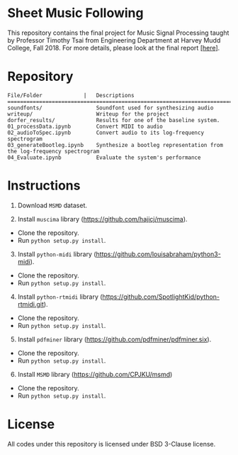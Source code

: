 # Sheet Music Following 

This repository contains the final project for Music Signal Processing taught by Professor Timothy Tsai 
from Engineering Department at Harvey Mudd College, Fall 2018. For more details, please look at the final report [[here]](https://github.com/mjenrungrot/salience_sheet_following/blob/master/writeup/final_paper.pdf).

# Repository
```
File/Folder             |   Descriptions
=====================================================================================================
soundfonts/                 Soundfont used for synthesizing audio
writeup/                    Writeup for the project
dorfer_results/             Results for one of the baseline system.
01_processData.ipynb        Convert MIDI to audio
02_audioToSpec.ipynb        Convert audio to its log-frequency spectrogram
03_generateBootleg.ipynb    Synthesize a bootleg representation from the log-frequency spectrogram
04_Evaluate.ipynb           Evaluate the system's performance
```

# Instructions

1) Download `MSMD` dataset.

2) Install `muscima` library (https://github.com/hajicj/muscima). 
- Clone the repository.
- Run `python setup.py install`.

3) Install `python-midi` library (https://github.com/louisabraham/python3-midi).
- Clone the repository.
- Run `python setup.py install`.

4) Install `python-rtmidi` library (https://github.com/SpotlightKid/python-rtmidi.git).
- Clone the repository.
- Run `python setup.py install`.

5) Install `pdfminer` library (https://github.com/pdfminer/pdfminer.six).
- Clone the repository.
- Run `python setup.py install`.

6) Install `MSMD` library  (https://github.com/CPJKU/msmd)
- Clone the repository.
- Run `python setup.py install`.

# License 

All codes under this repository is licensed under BSD 3-Clause license.
